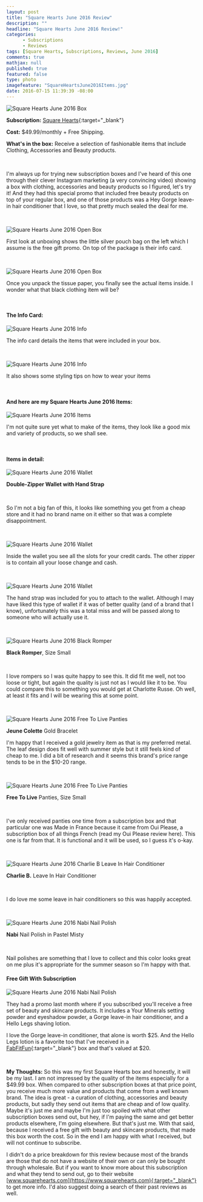 ```yaml
---
layout: post
title: "Square Hearts June 2016 Review"
description: ""
headline: "Square Hearts June 2016 Review!"
categories: 
      - Subscriptions
      - Reviews
tags: [Square Hearts, Subscriptions, Reviews, June 2016]
comments: true
mathjax: null
published: true
featured: false
type: photo
imagefeature: "SquareHeartsJune2016Items.jpg"
date: 2016-07-15 11:39:39 -08:00
---
```


![Square Hearts June 2016 Box](http://whatsupmailbox.com/images/SquareHeartsJune2016Box.jpg)

**Subscription:** [Square Hearts](https://www.squarehearts.com){:target="_blank"}

**Cost:** $49.99/monthly + Free Shipping.

**What's in the box:** Receive a selection of fashionable items that include Clothing, Accessories and Beauty products.

<br>

I'm always up for trying new subscription boxes and I've heard of this one through their clever Instagram marketing (a very convincing video) showing a box with clothing, accessories and beauty products so I figured, let's try it! And they had this special promo that included free beauty products on top of your regular box, and one of those products was a Hey Gorge leave-in hair conditioner that I love, so that pretty much sealed the deal for me.

<br>

![Square Hearts June 2016 Open Box](http://whatsupmailbox.com/images/SquareHeartsJune2016OpenBox.jpg)

First look at unboxing shows the little silver pouch bag on the left which I assume is the free gift promo. On top of the package is their info card.

<br>

![Square Hearts June 2016 Open Box](http://whatsupmailbox.com/images/SquareHeartsJune2016OpenBox2.jpg)

Once you unpack the tissue paper, you finally see the actual items inside. I wonder what that black clothing item will be?

<br>

<H4>The Info Card:</H4>

![Square Hearts June 2016 Info](http://whatsupmailbox.com/images/SquareHeartsJune2016Info.jpg)

The info card details the items that were included in your box.

<br>

![Square Hearts June 2016 Info](http://whatsupmailbox.com/images/SquareHeartsJune2016Info2.jpg)

It also shows some styling tips on how to wear your items

<br>

<H4>And here are my Square Hearts June 2016 Items:</H4>

![Square Hearts June 2016 Items](http://whatsupmailbox.com/images/SquareHeartsJune2016Items.jpg)

I'm not quite sure yet what to make of the items, they look like a good mix and variety of products, so we shall see.

<br>

<H4>Items in detail:</H4>

![Square Hearts June 2016 Wallet](http://whatsupmailbox.com/images/SquareHeartsJune2016Wallet.jpg)

**Double-Zipper Wallet with Hand Strap**

<br>

So I'm not a big fan of this, it looks like something you get from a cheap store and it had no brand name on it either so that was a complete disappointment.

<br>

![Square Hearts June 2016 Wallet](http://whatsupmailbox.com/images/SquareHeartsJune2016Wallet2.jpg)

Inside the wallet you see all the slots for your credit cards. The other zipper is to contain all your loose change and cash.

<br>

![Square Hearts June 2016 Wallet](http://whatsupmailbox.com/images/SquareHeartsJune2016Wallet3.jpg)

The hand strap was included for you to attach to the wallet. Although I may have liked this type of wallet if it was of better quality (and of a brand that I know), unfortunately this was a total miss and will be passed along to someone who will actually use it.

<br>

![Square Hearts June 2016 Black Romper](http://whatsupmailbox.com/images/SquareHeartsJune2016BlackRomper.jpg)

**Black Romper**, Size Small

<br>

I love rompers so I was quite happy to see this. It did fit me well, not too loose or tight, but again the quality is just not as I would like it to be. You could compare this to something you would get at Charlotte Russe. Oh well, at least it fits and I will be wearing this at some point.

<br>

![Square Hearts June 2016 Free To Live Panties](http://whatsupmailbox.com/images/SquareHeartsJune2016JeuneColetteGoldBracelet.jpg)

**Jeune Colette** Gold Bracelet

I'm happy that I received a gold jewelry item as that is my preferred metal. The leaf design does fit well with summer style but it still feels kind of cheap to me. I did a bit of research and it seems this brand's price range tends to be in the $10-20 range.

<br>

![Square Hearts June 2016 Free To Live Panties](http://whatsupmailbox.com/images/SquareHeartsJune2016FreeToLivePanties.jpg)

**Free To Live** Panties, Size Small

<br>

I've only received panties one time from a subscription box and that particular one was Made in France because it came from Oui Please, a subscription box of all things French (read my Oui Please review here). This one is far from that. It is functional and it will be used, so I guess it's o-kay.

<br>

![Square Hearts June 2016 Charlie B Leave In Hair Conditioner](http://whatsupmailbox.com/images/SquareHeartsJune2016CharlieBLeaveInHairConditioner.jpg)

**Charlie B.** Leave In Hair Conditioner

<br>

I do love me some leave in hair conditioners so this was happily accepted.

<br>

![Square Hearts June 2016 Nabi Nail Polish](http://whatsupmailbox.com/images/SquareHeartsJune2016NabiNailPolish.jpg)

**Nabi** Nail Polish in Pastel Misty

<br>

Nail polishes are something that I love to collect and this color looks great on me plus it's appropriate for the summer season so I'm happy with that.

<H4>Free Gift With Subscription</H4>

![Square Hearts June 2016 Nabi Nail Polish](http://whatsupmailbox.com/images/SquareHeartsJune2016FreeGift.jpg)

They had a promo last month where if you subscribed you'll receive a free set of beauty and skincare products. It includes a Your Minerals setting powder and eyeshadow powder, a Gorge leave-in hair conditioner, and a Hello Legs shaving lotion.

I love the Gorge leave-in conditioner, that alone is worth $25. And the Hello Legs lotion is a favorite too that I've received in a [FabFitFun](http://xo.fff.me/dlGvR){:target="_blank"} box and that's valued at $20.

<br>

<i class="icon-exclamation-sign"></i> **My Thoughts:** So this was my first Square Hearts box and honestly, it will be my last. I am not impressed by the quality of the items especially for a $49.99 box. When compared to other subscription boxes at that price point, you receive much more value and products that come from a well known brand. The idea is great - a curation of clothing, accessories and beauty products, but sadly they send out items that are cheap and of low quality. Maybe it's just me and maybe I'm just too spoiled with what other subscription boxes send out, but hey, if I'm paying the same and get better products elsewhere, I'm going elsewhere. But that's just me. With that said, because I received a free gift with beauty and skincare products, that made this box worth the cost. So in the end I am happy with what I received, but will not continue to subscribe.

I didn't do a price breakdown for this review because most of the brands are those that do not have a website of their own or can only be bought through wholesale. But if you want to know more about this subscription and what they tend to send out, go to their website [www.squarehearts.com](https://www.squarehearts.com){:target="_blank"} to get more info. I'd also suggest doing a search of their past reviews as well.
